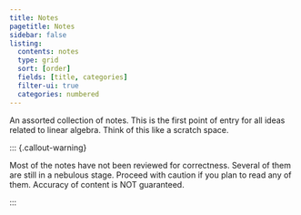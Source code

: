 ```yaml
---
title: Notes
pagetitle: Notes
sidebar: false
listing:
  contents: notes
  type: grid
  sort: [order]
  fields: [title, categories]
  filter-ui: true
  categories: numbered
---
```


An assorted collection of notes. This is the first point of entry for all ideas related to linear algebra. Think of this like a scratch space. 

::: {.callout-warning}

Most of the notes have not been reviewed for correctness. Several of them are still in a nebulous stage. Proceed with caution if you plan to read any of them. Accuracy of content is NOT guaranteed.

:::
